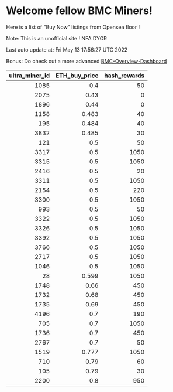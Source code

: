 # Welcome fellow BMC Miners!
Here is a list of "Buy Now" listings from Opensea floor !

Note: This is an unofficial site ! NFA DYOR

Last auto update at: Fri May 13 17:56:27 UTC 2022

Bonus: Do check out a more advanced [BMC-Overview-Dashboard](https://dune.com/defifunk/BMC-Overview-Dashboard)


|   ultra_miner_id |   ETH_buy_price |   hash_rewards |
|-----------------:|----------------:|---------------:|
|             1085 |           0.4   |             50 |
|             2075 |           0.43  |              0 |
|             1896 |           0.44  |              0 |
|             1158 |           0.483 |             40 |
|              195 |           0.484 |             40 |
|             3832 |           0.485 |             30 |
|              121 |           0.5   |             50 |
|             3317 |           0.5   |           1050 |
|             3315 |           0.5   |           1050 |
|             2416 |           0.5   |             20 |
|             3311 |           0.5   |           1050 |
|             2154 |           0.5   |            220 |
|             3300 |           0.5   |           1050 |
|              993 |           0.5   |             50 |
|             3322 |           0.5   |           1050 |
|             3326 |           0.5   |           1050 |
|             3392 |           0.5   |           1050 |
|             3766 |           0.5   |           1050 |
|             2717 |           0.5   |           1050 |
|             1046 |           0.5   |           1050 |
|               28 |           0.599 |           1050 |
|             1748 |           0.66  |            450 |
|             1732 |           0.68  |            450 |
|             1735 |           0.69  |            450 |
|             4196 |           0.7   |            190 |
|              705 |           0.7   |           1050 |
|             1736 |           0.7   |            450 |
|             2767 |           0.7   |             50 |
|             1519 |           0.777 |           1050 |
|              710 |           0.79  |             60 |
|              105 |           0.79  |             30 |
|             2200 |           0.8   |            950 |